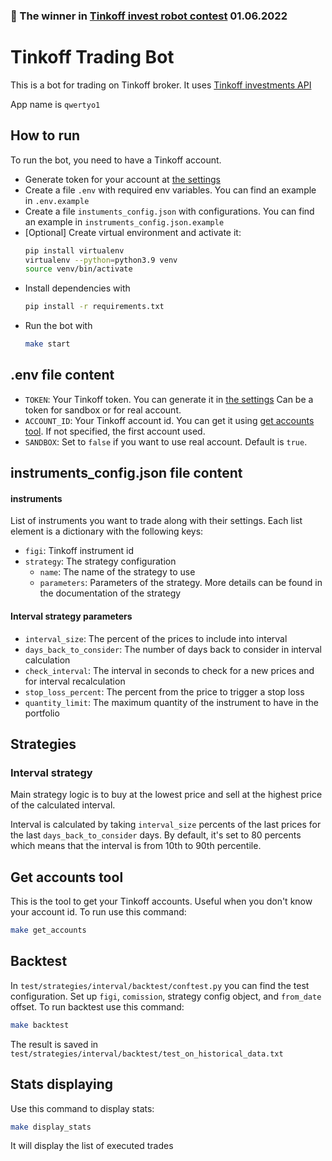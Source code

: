 ### 🥇 The winner in [Tinkoff invest robot contest](https://github.com/Tinkoff/invest-robot-contest) 01.06.2022

# Tinkoff Trading Bot

This is a bot for trading on Tinkoff broker.
It uses [Tinkoff investments API](https://github.com/Tinkoff/investAPI)

App name is `qwertyo1`

## How to run
To run the bot, you need to have a Tinkoff account.
- Generate token for your account at [the settings](https://www.tinkoff.ru/invest/settings/)
- Create a file `.env` with required env variables. You can find an example in `.env.example`
- Create a file `instuments_config.json` with configurations. You can find an example in `instruments_config.json.example`
- [Optional] Create virtual environment and activate it:
  ```bash
  pip install virtualenv
  virtualenv --python=python3.9 venv
  source venv/bin/activate
  ```
- Install dependencies with
  ```bash
  pip install -r requirements.txt
  ```
- Run the bot with 
  ```bash 
  make start
  ```

## .env file content
- `TOKEN`: Your Tinkoff token. You can generate it in [the settings](https://www.tinkoff.ru/invest/settings/)
Can be a token for sandbox or for real account.
- `ACCOUNT_ID`: Your Tinkoff account id. You can get it using [get accounts tool](#get-accounts-tool). If not specified, the first account  used.
- `SANDBOX`: Set to `false` if you want to use real account. Default is `true`.

## instruments_config.json file content
#### instruments
List of instruments you want to trade along with their settings.
Each list element is a dictionary with the following keys:
- `figi`: Tinkoff instrument id
- `strategy`: The strategy configuration
  - `name`: The name of the strategy to use
  - `parameters`: Parameters of the strategy. More details can be found in the documentation of the strategy

#### Interval strategy parameters
- `interval_size`: The percent of the prices to include into interval
- `days_back_to_consider`: The number of days back to consider in interval calculation
- `check_interval`: The interval in seconds to check for a new prices and for interval recalculation
- `stop_loss_percent`: The percent from the price to trigger a stop loss
- `quantity_limit`: The maximum quantity of the instrument to have in the portfolio

## Strategies
### Interval strategy
Main strategy logic is to buy at the lowest price and sell at the highest price of the
calculated interval.

Interval is calculated by taking `interval_size` percents of the last prices
for the last `days_back_to_consider` days. By default, it's set to 80 percents which means
that the interval is from 10th to 90th percentile.

## Get accounts tool
This is the tool to get your Tinkoff accounts. Useful when you don't know your account id.
To run use this command:
```bash
make get_accounts
```

## Backtest
In `test/strategies/interval/backtest/conftest.py` you can find the test configuration.
Set up `figi`, `comission`, strategy config object, and `from_date` offset.
To run backtest use this command:
```bash
make backtest
```
The result is saved in `test/strategies/interval/backtest/test_on_historical_data.txt`

## Stats displaying
Use this command to display stats:
```bash
make display_stats
```
It will display the list of executed trades
